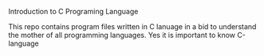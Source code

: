 Introduction to C Programing Language

This repo contains program files written in C lanuage in a bid to understand 
the mother of all programming languages.
Yes it is important to know C-language
